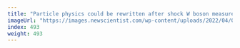 ```yaml
---
title: "Particle physics could be rewritten after shock W boson measurement"
imageUrl: "https://images.newscientist.com/wp-content/uploads/2022/04/07143511/SEI_97419882.jpg?width=600"
index: 493
weight: 493
---
```

